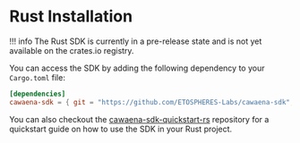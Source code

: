 # Rust Installation

!!! info
    The Rust SDK is currently in a pre-release state and is not yet available on the crates.io registry. 

You can access the SDK by adding the following dependency to your `Cargo.toml` file:

```toml
[dependencies]
cawaena-sdk = { git = "https://github.com/ETOSPHERES-Labs/cawaena-sdk", branch = "main", package ="sdk" }
```
    
You can also checkout the [cawaena-sdk-quickstart-rs](https://github.com/ETOSPHERES-Labs/cawaena-sdk-quickstart-rs) repository for a quickstart guide on how to use the SDK in your Rust project.